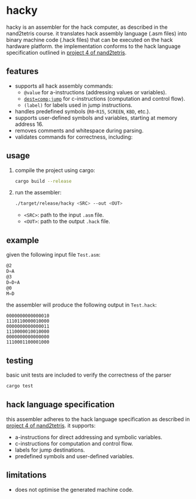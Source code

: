 # hacky

hacky is an assembler for the hack computer, as described in the nand2tetris course. it translates hack assembly language (.asm files) into binary machine code (.hack files) that can be executed on the hack hardware platform. the implementation conforms to the hack language specification outlined in [project 4 of nand2tetris](https://www.nand2tetris.org/project04).

## features
- supports all hack assembly commands:
  - `@value` for a-instructions (addressing values or variables).
  - [`dest=comp;jump`](src/parser.rs ) for c-instructions (computation and control flow).
  - `(label)` for labels used in jump instructions.
- handles predefined symbols (`R0`-`R15`, `SCREEN`, `KBD`, etc.).
- supports user-defined symbols and variables, starting at memory address 16.
- removes comments and whitespace during parsing.
- validates commands for correctness, including:

## usage
1. compile the project using cargo:
   ```bash
   cargo build --release
   ```

2. run the assembler:
   ```bash
   ./target/release/hacky <SRC> --out <OUT>
   ```
   - `<SRC>`: path to the input `.asm` file.
   - `<OUT>`: path to the output `.hack` file.

## example
given the following input file `Test.asm`:
```asm
@2
D=A
@3
D=D+A
@0
M=D
```

the assembler will produce the following output in `Test.hack`:
```hack
0000000000000010
1110110000010000
0000000000000011
1110000010010000
0000000000000000
1110001100001000
```

## testing
basic unit tests are included to verify the correctness of the parser
```bash
cargo test
```

## hack language specification
this assembler adheres to the hack language specification as described in [project 4 of nand2tetris](https://www.nand2tetris.org/project04). it supports:
- a-instructions for direct addressing and symbolic variables.
- c-instructions for computation and control flow.
- labels for jump destinations.
- predefined symbols and user-defined variables.

## limitations
- does not optimise the generated machine code.

